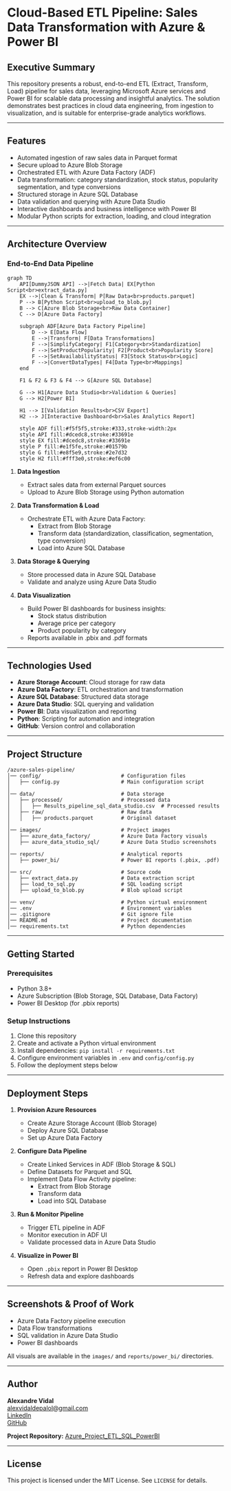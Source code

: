 # Cloud-Based ETL Pipeline: Sales Data Transformation with Azure & Power BI

## Executive Summary

This repository presents a robust, end-to-end ETL (Extract, Transform, Load) pipeline for sales data, leveraging Microsoft Azure services and Power BI for scalable data processing and insightful analytics. The solution demonstrates best practices in cloud data engineering, from ingestion to visualization, and is suitable for enterprise-grade analytics workflows.

---

## Features

- Automated ingestion of raw sales data in Parquet format
- Secure upload to Azure Blob Storage
- Orchestrated ETL with Azure Data Factory (ADF)
- Data transformation: category standardization, stock status, popularity segmentation, and type conversions
- Structured storage in Azure SQL Database
- Data validation and querying with Azure Data Studio
- Interactive dashboards and business intelligence with Power BI
- Modular Python scripts for extraction, loading, and cloud integration

---

## Architecture Overview

### End-to-End Data Pipeline

```mermaid
graph TD
    API[DummyJSON API] -->|Fetch Data| EX[Python Script<br>extract_data.py]
    EX -->|Clean & Transform| P[Raw Data<br>products.parquet]
    P --> B[Python Script<br>upload_to_blob.py]
    B --> C[Azure Blob Storage<br>Raw Data Container]
    C --> D[Azure Data Factory]
    
    subgraph ADF[Azure Data Factory Pipeline]
        D --> E[Data Flow]
        E -->|Transform| F[Data Transformations]
        F -->|SimplifyCategory| F1[Category<br>Standardization]
        F -->|SetProductPopularity| F2[Product<br>Popularity Score]
        F -->|SetAvailabilityStatus| F3[Stock Status<br>Logic]
        F -->|ConvertDataTypes| F4[Data Type<br>Mappings]
    end
    
    F1 & F2 & F3 & F4 --> G[Azure SQL Database]
    
    G --> H1[Azure Data Studio<br>Validation & Queries]
    G --> H2[Power BI]
    
    H1 --> I[Validation Results<br>CSV Export]
    H2 --> J[Interactive Dashboard<br>Sales Analytics Report]
    
    style ADF fill:#f5f5f5,stroke:#333,stroke-width:2px
    style API fill:#dcedc8,stroke:#33691e
    style EX fill:#dcedc8,stroke:#33691e
    style P fill:#e1f5fe,stroke:#01579b
    style G fill:#e8f5e9,stroke:#2e7d32
    style H2 fill:#fff3e0,stroke:#ef6c00
```

1. **Data Ingestion**
    - Extract sales data from external Parquet sources
    - Upload to Azure Blob Storage using Python automation

2. **Data Transformation & Load**
    - Orchestrate ETL with Azure Data Factory:
        - Extract from Blob Storage
        - Transform data (standardization, classification, segmentation, type conversion)
        - Load into Azure SQL Database

3. **Data Storage & Querying**
    - Store processed data in Azure SQL Database
    - Validate and analyze using Azure Data Studio

4. **Data Visualization**
    - Build Power BI dashboards for business insights:
        - Stock status distribution
        - Average price per category
        - Product popularity by category
    - Reports available in .pbix and .pdf formats

---

## Technologies Used

- **Azure Storage Account**: Cloud storage for raw data
- **Azure Data Factory**: ETL orchestration and transformation
- **Azure SQL Database**: Structured data storage
- **Azure Data Studio**: SQL querying and validation
- **Power BI**: Data visualization and reporting
- **Python**: Scripting for automation and integration
- **GitHub**: Version control and collaboration

---

## Project Structure

```
/azure-sales-pipeline/
│── config/                          # Configuration files
│   ├── config.py                    # Main configuration script
│
│── data/                            # Data storage
│   ├── processed/                   # Processed data
│   │   ├── Results_pipeline_sql_data_studio.csv  # Processed results
│   ├── raw/                         # Raw data
│   │   ├── products.parquet         # Original dataset
│
│── images/                          # Project images
│   ├── azure_data_factory/          # Azure Data Factory visuals
│   ├── azure_data_studio_sql/       # Azure Data Studio screenshots
│
│── reports/                         # Analytical reports
│   ├── power_bi/                    # Power BI reports (.pbix, .pdf)
│
│── src/                             # Source code
│   ├── extract_data.py              # Data extraction script
│   ├── load_to_sql.py               # SQL loading script
│   ├── upload_to_blob.py            # Blob upload script
│
│── venv/                            # Python virtual environment
│── .env                             # Environment variables
│── .gitignore                       # Git ignore file
│── README.md                        # Project documentation
│── requirements.txt                 # Python dependencies
```

---

## Getting Started

### Prerequisites
- Python 3.8+
- Azure Subscription (Blob Storage, SQL Database, Data Factory)
- Power BI Desktop (for .pbix reports)

### Setup Instructions
1. Clone this repository
2. Create and activate a Python virtual environment
3. Install dependencies: `pip install -r requirements.txt`
4. Configure environment variables in `.env` and `config/config.py`
5. Follow the deployment steps below

---

## Deployment Steps

1. **Provision Azure Resources**
    - Create Azure Storage Account (Blob Storage)
    - Deploy Azure SQL Database
    - Set up Azure Data Factory

2. **Configure Data Pipeline**
    - Create Linked Services in ADF (Blob Storage & SQL)
    - Define Datasets for Parquet and SQL
    - Implement Data Flow Activity pipeline:
        - Extract from Blob Storage
        - Transform data
        - Load into SQL Database

3. **Run & Monitor Pipeline**
    - Trigger ETL pipeline in ADF
    - Monitor execution in ADF UI
    - Validate processed data in Azure Data Studio

4. **Visualize in Power BI**
    - Open `.pbix` report in Power BI Desktop
    - Refresh data and explore dashboards

---

## Screenshots & Proof of Work

- Azure Data Factory pipeline execution
- Data Flow transformations
- SQL validation in Azure Data Studio
- Power BI dashboards

All visuals are available in the `images/` and `reports/power_bi/` directories.

---

## Author

**Alexandre Vidal**  
[alexvidaldepalol@gmail.com](mailto:alexvidaldepalol@gmail.com)  
[LinkedIn](https://www.linkedin.com/in/alex-vidal-de-palol-a18538155/)  
[GitHub](https://github.com/alexvidi)

**Project Repository:** [Azure_Project_ETL_SQL_PowerBI](https://github.com/alexvidi/Azure_Project_ETL_SQL_PowerBI)

---

## License

This project is licensed under the MIT License. See `LICENSE` for details.






